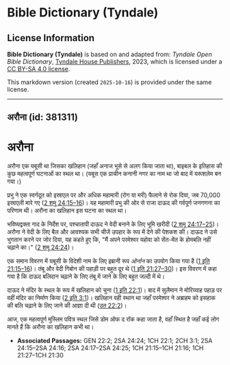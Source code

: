 # Bible Dictionary (Tyndale)

## License Information

**Bible Dictionary (Tyndale)** is based on and adapted from: _Tyndale Open Bible Dictionary_, [Tyndale House Publishers](https://tyndaleopenresources.com/), 2023, which is licensed under a [CC BY-SA 4.0 license](https://creativecommons.org/licenses/by-sa/4.0/legalcode.en).

This markdown version (created `2025-10-16`) is provided under the same license.



--------------------------------

## अरौना (id: 381311)

अरौना
=====

अरौना एक यबूसी था जिसका खलिहान (जहाँ अनाज भूसे से अलग किया जाता था), बाइबल के इतिहास की कुछ महत्वपूर्ण घटनाओं का स्थल था। (यबूस एक प्राचीन कनानी नगर का नाम था जो बाद में यरूशलेम बन गया।)

प्रभु ने एक स्वर्गदूत को इस्राएल पर और अधिक महामारी (रोग या मरी) फैलाने से रोक दिया, जब 70,000 इस्राएली मारे गए ([2 शमू 24:15–16](https://ref.ly/2Sam24:15-2Sam24:16))। यह महामारी प्रभु की ओर से राजा दाऊद की गर्वपूर्ण जनगणना का परिणाम थी। अरौना का खलिहान इस घटना का स्थल था।

भविष्यद्वक्ता गाद के निर्देश पर, पश्चातापी दाऊद ने वेदी बनाने के लिए भूमि खरीदी ([2 शमू 24:17–25](https://ref.ly/2Sam24:17-2Sam24:25))। अरौना ने वेदी के लिए बैल और आवश्यक सभी चीजें उपहार के रूप में देने की पेशकश की। दाऊद ने उसे भुगतान करने पर जोर दिया, यह कहते हुए कि, "मैं अपने परमेश्वर यहोवा को सेंत\-मेंत के होमबलि नहीं चढ़ाने का।" ([2 शमू 24:24](https://ref.ly/2Sam24:24))।

एक समान विवरण में यबूसी के विदेशी नाम के लिए इब्रानी रूप *ओर्नान* का उपयोग किया गया है ([1 इति 21:15–16](https://ref.ly/1Chr21:15-1Chr21:16))। तंबू और वेदी गिबोन की पहाड़ी पर बहुत दूर थे ([1 इति 21:27–30](https://ref.ly/1Chr21:27-1Chr21:30))। इस विवरण में कहा गया है कि दाऊद बलिदान चढ़ाने के लिए तंबू में जाने के लिए बहुत जल्दी में थे।

दाऊद ने मंदिर के स्थल के रूप में खलिहान को चुना ([1 इति 22:1](https://ref.ly/1Chr22:1))। बाद में सुलैमान ने मोरिय्याह पहाड़ पर वहीं मंदिर का निर्माण किया ([2 इति 3:1](https://ref.ly/2Chr3:1))। खलिहान वही स्थान था जहाँ परमेश्वर ने अब्राहम को इसहाक की बलि चढ़ाने के लिए जाने की आज्ञा दी थी ([उत 22:2](https://ref.ly/Gen22:2))।

आज, एक महत्वपूर्ण मुस्लिम पवित्र स्थल जिसे डोम ऑफ द रॉक कहा जाता है, वहाँ स्थित है जहाँ कई लोग मानते हैं कि अरौना का खलिहान कभी था।

* **Associated Passages:** GEN 22:2; 2SA 24:24; 1CH 22:1; 2CH 3:1; 2SA 24:15–2SA 24:16; 2SA 24:17–2SA 24:25; 1CH 21:15–1CH 21:16; 1CH 21:27–1CH 21:30

